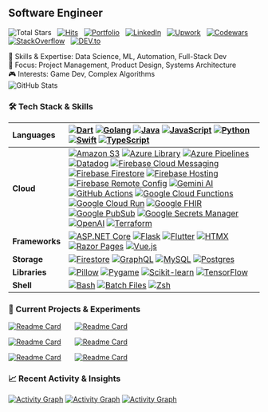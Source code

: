## **Software Engineer**
![Total Stars](https://img.shields.io/github/stars/castilloglenn?style=flat&label=Stars&logo=github)
&nbsp;
[![Hits](https://hits.seeyoufarm.com/api/count/incr/badge.svg?url=https%3A%2F%2Fgithub.com%2Fcastilloglenn&count_bg=%230085EA&title_bg=%23555555&icon=github.svg&icon_color=%23FFFFFF&title=Visits&edge_flat=false)](https://hits.seeyoufarm.com)
&nbsp;
[![Portfolio](https://img.shields.io/badge/Portfolio-fee642?style=flat&logo=Supabase&logoColor=black)](https://castilloglenn.github.io/)
&nbsp;
[![LinkedIn](https://img.shields.io/badge/LinkedIn-0A66C2?style=flat&logo=linkedin&logoColor=white)](https://www.linkedin.com/in/castilloglenn)
&nbsp;
[![Upwork](https://img.shields.io/badge/Upwork-238636?style=flat&logo=upwork&logoColor=white)](https://www.upwork.com/freelancers/~0134c73d8fad9c2581)
&nbsp;
[![Codewars](https://img.shields.io/badge/Codewars-B1361E?style=flat&logo=codewars&logoColor=white)](https://www.codewars.com/users/castilloglenn)
&nbsp;
[![StackOverflow](https://img.shields.io/badge/StackOverflow-F58025?style=flat&logo=stackoverflow&logoColor=white)](https://stackoverflow.com/users/12091931/glenn)
&nbsp;
[![DEV.to](https://img.shields.io/badge/DEV.to-000000?style=flat&logo=devdotto&logoColor=white)](https://dev.to/castilloglenn)

🚀 Skills & Expertise: Data Science, ML, Automation, Full-Stack Dev<br>
🎯 Focus: Project Management, Product Design, Systems Architecture<br>
🎮 Interests: Game Dev, Complex Algorithms<br>
![GitHub Stats](https://github-readme-streak-stats.herokuapp.com/?user=castilloglenn&theme=dark&hide_border=true&date_format=M%20j%5B%2C%20Y%5D&mode=weekly&disable_animations=true&background=0D1118)

### **🛠️ Tech Stack & Skills**

| **Languages** | [![Dart](https://img.shields.io/badge/Dart-00B8D9?style=flat&logo=dart&logoColor=white)](https://www.linkedin.com/in/castilloglenn) [![Golang](https://img.shields.io/badge/Go-00ADD8?style=flat&logo=go&logoColor=white)](https://www.linkedin.com/in/castilloglenn) [![Java](https://img.shields.io/badge/Java-007396?style=flat&logo=java&logoColor=white)](https://www.linkedin.com/in/castilloglenn) [![JavaScript](https://img.shields.io/badge/JavaScript-F7DF1C?style=flat&logo=javascript&logoColor=black)](https://www.linkedin.com/in/castilloglenn) [![Python](https://img.shields.io/badge/Python-3a719b?style=flat&logo=python&logoColor=white)](https://www.linkedin.com/in/castilloglenn) [![Swift](https://img.shields.io/badge/Swift-F05138?style=flat&logo=swift&logoColor=white)](https://www.linkedin.com/in/castilloglenn) [![TypeScript](https://img.shields.io/badge/TypeScript-007ACC?style=flat&logo=typescript&logoColor=white)](https://www.linkedin.com/in/castilloglenn) |
|:---------------|:------------|
| **Cloud**     | [![Amazon S3](https://img.shields.io/badge/Amazon%20S3-FF9900?style=flat&logo=amazonaws&logoColor=white)](https://www.linkedin.com/in/castilloglenn) [![Azure Library](https://img.shields.io/badge/Azure%20Library-0089D6?style=flat&logo=microsoftazure&logoColor=white)](https://www.linkedin.com/in/castilloglenn) [![Azure Pipelines](https://img.shields.io/badge/Azure%20Pipelines-0078D4?style=flat&logo=azurepipelines&logoColor=white)](https://www.linkedin.com/in/castilloglenn) [![Datadog](https://img.shields.io/badge/Datadog-632CA6?style=flat&logo=datadog&logoColor=white)](https://www.linkedin.com/in/castilloglenn) [![Firebase Cloud Messaging](https://img.shields.io/badge/Firebase%20Cloud%20Messaging-FFCA28?style=flat&logo=firebase&logoColor=black)](https://www.linkedin.com/in/castilloglenn) [![Firebase Firestore](https://img.shields.io/badge/Firebase%20Firestore-FFCA28?style=flat&logo=firebase&logoColor=black)](https://www.linkedin.com/in/castilloglenn) [![Firebase Hosting](https://img.shields.io/badge/Firebase%20Hosting-FFA000?style=flat&logo=firebase&logoColor=black)](https://www.linkedin.com/in/castilloglenn) [![Firebase Remote Config](https://img.shields.io/badge/Firebase%20Remote%20Config-FBC02D?style=flat&logo=firebase&logoColor=black)](https://www.linkedin.com/in/castilloglenn) [![Gemini AI](https://img.shields.io/badge/Gemini%20AI-0A7B83?style=flat&logo=gemini&logoColor=white)](https://www.linkedin.com/in/castilloglenn) [![GitHub Actions](https://img.shields.io/badge/GitHub%20Actions-2088FF?style=flat&logo=github-actions&logoColor=white)](https://www.linkedin.com/in/castilloglenn) [![Google Cloud Functions](https://img.shields.io/badge/Google%20Cloud%20Functions-4285F4?style=flat&logo=googlecloud&logoColor=white)](https://www.linkedin.com/in/castilloglenn) [![Google Cloud Run](https://img.shields.io/badge/Google%20Cloud%20Run-34A853?style=flat&logo=googlecloud&logoColor=white)](https://www.linkedin.com/in/castilloglenn) [![Google FHIR](https://img.shields.io/badge/Google%20FHIR-EA4335?style=flat&logo=googlecloud&logoColor=white)](https://www.linkedin.com/in/castilloglenn) [![Google PubSub](https://img.shields.io/badge/Google%20PubSub-34A853?style=flat&logo=googlecloud&logoColor=white)](https://www.linkedin.com/in/castilloglenn) [![Google Secrets Manager](https://img.shields.io/badge/Google%20Secrets%20Manager-4285F4?style=flat&logo=googlecloud&logoColor=white)](https://www.linkedin.com/in/castilloglenn) [![OpenAI](https://img.shields.io/badge/OpenAI-412991?style=flat&logo=openai&logoColor=white)](https://www.linkedin.com/in/castilloglenn) [![Terraform](https://img.shields.io/badge/Terraform-623CE4?style=flat&logo=terraform&logoColor=white)](https://www.linkedin.com/in/castilloglenn) |
| **Frameworks**| [![ASP.NET Core](https://img.shields.io/badge/ASP.NET%20Core-512BD4?style=flat&logo=.net&logoColor=white)](https://www.linkedin.com/in/castilloglenn) [![Flask](https://img.shields.io/badge/Flask-000000?style=flat&logo=flask&logoColor=white)](https://www.linkedin.com/in/castilloglenn) [![Flutter](https://img.shields.io/badge/Flutter-02569B?style=flat&logo=flutter&logoColor=white)](https://www.linkedin.com/in/castilloglenn) [![HTMX](https://img.shields.io/badge/HTMX-004A7C?style=flat&logo=htmx&logoColor=white)](https://www.linkedin.com/in/castilloglenn) [![Razor Pages](https://img.shields.io/badge/Razor%20Pages-512BD4?style=flat&logo=.net&logoColor=white)](https://www.linkedin.com/in/castilloglenn) [![Vue.js](https://img.shields.io/badge/Vue.js-4FC08D?style=flat&logo=vue.js&logoColor=white)](https://www.linkedin.com/in/castilloglenn) |
| **Storage**  | [![Firestore](https://img.shields.io/badge/Firestore-FFCA28?style=flat&logo=firebase&logoColor=black)](https://www.linkedin.com/in/castilloglenn) [![GraphQL](https://img.shields.io/badge/GraphQL-E10098?style=flat&logo=graphql&logoColor=white)](https://www.linkedin.com/in/castilloglenn) [![MySQL](https://img.shields.io/badge/MySQL-4479A1?style=flat&logo=mysql&logoColor=white)](https://www.linkedin.com/in/castilloglenn) [![Postgres](https://img.shields.io/badge/PostgreSQL-4169E1?style=flat&logo=postgresql&logoColor=white)](https://www.linkedin.com/in/castilloglenn) |
| **Libraries** | [![Pillow](https://img.shields.io/badge/Pillow-FF8C00?style=flat&logo=pillow&logoColor=white)](https://www.linkedin.com/in/castilloglenn) [![Pygame](https://img.shields.io/badge/Pygame-fee32e?style=flat&logo=pygame&logoColor=black)](https://www.linkedin.com/in/castilloglenn) [![Scikit-learn](https://img.shields.io/badge/Scikit--learn-F7931E?style=flat&logo=scikit-learn&logoColor=white)](https://www.linkedin.com/in/castilloglenn) [![TensorFlow](https://img.shields.io/badge/TensorFlow-FF6F00?style=flat&logo=tensorflow&logoColor=white)](https://www.linkedin.com/in/castilloglenn) |
| **Shell**    | [![Bash](https://img.shields.io/badge/Bash-4EAA25?style=flat&logo=gnubash&logoColor=white)](https://www.linkedin.com/in/castilloglenn) [![Batch Files](https://img.shields.io/badge/Batch%20Files-1F1F1F?style=flat&logo=windows&logoColor=white)](https://www.linkedin.com/in/castilloglenn) [![Zsh](https://img.shields.io/badge/Zsh-1A1C1D?style=flat&logo=zsh&logoColor=white)](https://www.linkedin.com/in/castilloglenn) |


### **🚀 Current Projects & Experiments**
[![Readme Card](https://github-readme-stats.vercel.app/api/pin/?username=castilloglenn&repo=dataflow-animation&theme=dark&border_color=1f242b&bg_color=0d1118&title_color=1f6fec&icon_color=9098a0&timestamp=20240914)](https://github.com/castilloglenn/dataflow-animation)
&nbsp;&nbsp;&nbsp;&nbsp;&nbsp;
[![Readme Card](https://github-readme-stats.vercel.app/api/pin/?username=castilloglenn&repo=portfolio&theme=dark&border_color=1f242b&bg_color=0d1118&title_color=1f6fec&icon_color=9098a0&timestamp=20240914)](https://github.com/castilloglenn/portfolio)

[![Readme Card](https://github-readme-stats.vercel.app/api/pin/?username=castilloglenn&repo=slime-smashers&theme=dark&border_color=1f242b&bg_color=0d1118&title_color=1f6fec&icon_color=9098a0&timestamp=20240914)](https://github.com/castilloglenn/slime-smashers)
&nbsp;&nbsp;&nbsp;&nbsp;&nbsp;
[![Readme Card](https://github-readme-stats.vercel.app/api/pin/?username=castilloglenn&repo=shell-scripts&theme=dark&border_color=1f242b&bg_color=0d1118&title_color=1f6fec&icon_color=9098a0&timestamp=20240914)](https://github.com/castilloglenn/shell-scripts)

[![Readme Card](https://github-readme-stats.vercel.app/api/pin/?username=castilloglenn&repo=rl-agent-for-fun&theme=dark&border_color=1f242b&bg_color=0d1118&title_color=1f6fec&icon_color=9098a0&timestamp=20240914)](https://github.com/castilloglenn/rl-agent-for-fun)
&nbsp;&nbsp;&nbsp;&nbsp;&nbsp;
[![Readme Card](https://github-readme-stats.vercel.app/api/pin/?username=castilloglenn&repo=neko&theme=dark&border_color=1f242b&bg_color=0d1118&title_color=1f6fec&icon_color=9098a0&timestamp=20240914)](https://github.com/castilloglenn/neko)

### **📈 Recent Activity & Insights**
[![Activity Graph](https://github-readme-activity-graph.vercel.app/graph?username=castilloglenn&theme=github-compact&days=14&custom_title=Activity%20over%20the%20past%2014%20days&hide_border=true&height=250&point=28a642)](https://github.com/castilloglenn?tab=repositories)
[![Activity Graph](https://github-readme-activity-graph.vercel.app/graph?username=castilloglenn&theme=github-compact&days=30&custom_title=Activity%20over%20the%20past%2030%20days&hide_border=true&height=250&point=28a642)](https://github.com/castilloglenn?tab=repositories)
[![Activity Graph](https://github-readme-activity-graph.vercel.app/graph?username=castilloglenn&theme=github-compact&days=60&custom_title=Activity%20over%20the%20past%2060%20days&hide_border=true&height=250&point=28a642)](https://github.com/castilloglenn?tab=repositories)
